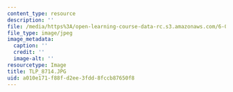 ```yaml
---
content_type: resource
description: ''
file: /media/https%3A/open-learning-course-data-rc.s3.amazonaws.com/6-01sc-introduction-to-electrical-engineering-and-computer-science-i-spring-2011/a010e171f88fd2ee3fdd8fccb87650f8_TLP_8714.JPG
file_type: image/jpeg
image_metadata:
  caption: ''
  credit: ''
  image-alt: ''
resourcetype: Image
title: TLP_8714.JPG
uid: a010e171-f88f-d2ee-3fdd-8fccb87650f8
---
```

